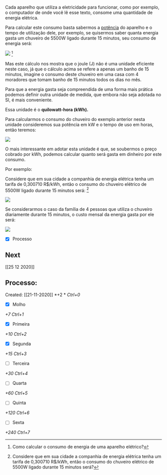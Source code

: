 Cada aparelho que utiliza a eletricidade para funcionar, como por exemplo, o computador de onde você lê esse texto, consome uma quantidade de energia elétrica.

Para calcular este consumo basta sabermos a [potência](Pot%C3%AAncia.md) do aparelho e o tempo de utilização dele, por exemplo, se quisermos saber quanta energia gasta um chuveiro de 5500W ligado durante 15 minutos, seu consumo de energia será:

![](https://www.sofisica.com.br/conteudos/Eletromagnetismo/Eletrodinamica/figuras/cons1.gif) [^1]

[^1]: Como calcular o consumo de energia de uma aparelho elétrico?

Mas este cálculo nos mostra que o joule (J) não é uma unidade eficiente neste caso, já que o cálculo acima se refere a apenas um banho de 15 minutos, imagine o consumo deste chuveiro em uma casa com 4 moradores que tomam banho de 15 minutos todos os dias no mês.

Para que a energia gasta seja compreendida de uma forma mais prática podemos definir outra unidade de medida, que embora não seja adotada no SI, é mais conveniente.

Essa unidade é o **quilowatt-hora (kWh).**

Para calcularmos o consumo do chuveiro do exemplo anterior nesta unidade consideremos sua potência em kW e o tempo de uso em horas, então teremos:

![](https://www.sofisica.com.br/conteudos/Eletromagnetismo/Eletrodinamica/figuras/cons2.gif)

O mais interessante em adotar esta unidade é que, se soubermos o preço cobrado por kWh, podemos calcular quanto será gasta em dinheiro por este consumo. 

Por exemplo:

Considere que em sua cidade a companhia de energia elétrica tenha um tarifa de 0,300710 R$/kWh, então o consumo do chuveiro elétrico de 5500W ligado durante 15 minutos será: [^2]

[^2]: Considere que em sua cidade a companhia de energia elétrica tenha um tarifa de 0,300710 R$/kWh, então o consumo do chuveiro elétrico de 5500W ligado durante 15 minutos será?

![](https://www.sofisica.com.br/conteudos/Eletromagnetismo/Eletrodinamica/figuras/cons3.gif)

Se considerarmos o caso da família de 4 pessoas que utiliza o chuveiro diariamente durante 15 minutos, o custo mensal da energia gasta por ele será:

![](https://www.sofisica.com.br/conteudos/Eletromagnetismo/Eletrodinamica/figuras/cons4.gif)

- [x] Processo 

## Next
[[25 12 2020]]
## Processo:
Created: [[21-11-2020]]
*+2 *  *Ctrl+0*
- [x] Molho  

*+7*  *Ctrl+1*

- [x] Primeira 

*+10*  *Ctrl+2*

- [x] Segunda

*+15*  *Ctrl+3*

- [ ] Terceira 

*+30*  *Ctrl+4*

- [ ] Quarta 

*+60*  *Ctrl+5*

- [ ] Quinta 

*+120*  *Ctrl+6*

- [ ] Sexta 

*+240*  *Ctrl+7*
